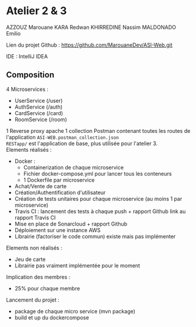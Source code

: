 # Atelier 2 & 3
AZZOUZ Marouane
KARA Redwan
KHIRREDINE Nassim
MALDONADO Emilio

Lien du projet Github : https://github.com/MarouaneDev/ASI-Web.git  

IDE : IntelliJ IDEA
## Composition
4 Microservices :
- UserService (/user)
- AuthService (/auth)
- CardService (/card)
- RoomService (/room)  

1 Reverse proxy apache
1 collection Postman contenant toutes les routes de l'application ```ASI-WEB.postman_collection.json```  
```RESTapp/``` est l'application de base, plus utilisée pour l'atelier 3.  
Elements réalisés : 
- Docker :
	- Containerization de chaque microservice
	- Fichier docker-compose.yml pour lancer tous les conteneurs
	- 1 Dockerfile par microservice 
- Achat/Vente de carte
- Création/Authentification d'utilisateur
- Création de tests unitaires pour chaque microservice (au moins 1 par microservice)
- Travis CI : lancement des tests à chaque push + rapport Github link au rapport Travis CI
- Mise en place de Sonarcloud + rapport Github
- Déploiement sur une instance AWS
- Librairie (factoriser le code commun) existe mais pas implémenter

Elements non réalisés :
- Jeu de carte
- Librairie pas vraiment implémentée pour le moment

Implication des membres :
- 25% pour chaque membre

Lancement du projet :
- package de chaque micro service (mvn package)
- build et up du dockercompose
